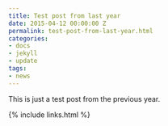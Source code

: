 ```yaml
---
title: Test post from last year
date: 2015-04-12 00:00:00 Z
permalink: test-post-from-last-year.html
categories:
- docs
- jekyll
- update
tags:
- news
---
```


This is just a test post from the previous year.

{% include links.html %}
